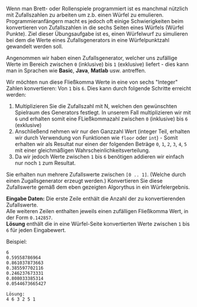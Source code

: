 Wenn man Brett- oder Rollenspiele programmiert ist es manchmal nützlich mit Zufallszahlen zu arbeiten 
um z.b. einen Würfel zu emulieren. Programmieranfängern macht es jedoch oft einige Schwierigkeiten beim 
konvertieren von Zufallszahlen in die sechs Seiten eines Würfels (Würfel Punkte). 
Ziel dieser Übungsaufgabe ist es, einen Würfelwurf zu simulieren bei dem die Werte eines Zufallsgenerators
in eine Würfelpunktzahl gewandelt werden soll. 

Angenommen wir haben einen Zufallsgenerator, welcher uns zufällige Werte im Bereich zwischen
`0` (inklusive) bis `1` (exklusive)  liefert - dies kann man in Sprachen wie **Basic**, **Java**, **Matlab** usw. antreffen.

Wir möchten nun diese Fließkomma Werte in eine von sechs "Integer" Zahlen konvertieren: Von `1` bis `6`. 
Dies kann durch folgende Schritte erreicht werden:

1. Multiplizieren Sie die Zufallszahl mit N, welchen den gewünschten Spielraum des Generators festlegt.
    In unserem Fall multiplizieren wir mit `6` und erhalten somit eine FLießkommazahl zwischen 
    `0` (inklusive) bis `6` (exklusive)
2. Anschließend nehmen wir nur den Ganzzahl Wert (integer Teil, erhalten wir durch Verwendung von Funktionen 
    wie `floor` oder `int`) - Somit erhalten wir als Resultat nur einen der folgenden Beträge `0`, `1`, `2`, `3`, `4`, `5`
    mit einer gleichmäßigen Wahrscheinlichkeitsverteilung. 
3. Da wir jedoch Werte zwischen `1` bis `6` benötigen addieren wir einfach nur noch `1` zum Resultat. 

Sie erhalten nun mehrere Zufallswerte zwischen `[0 .. 1]`. (Welche durch einen Zugallsgenerator erzeugt werden.)
Konvertieren Sie diese Zufallswerte gemäß dem eben gezeigten Algorythus in ein Würfelergebnis. 

**Eingabe Daten:** Die erste Zeile enthält die Anzahl der zu konvertierenden Zufallswerte.  
Alle weiteren Zeilen enthalten jeweils einen zufälligen Fließkomma Wert, in der Form `0.142857`.  
**Lösung** enthält die in eine Würfel-Seite konvertierten Werte zwischen `1` bis `6` für jeden Eingabewert.

Beispiel:

    6
    0.59558786964
    0.861037873663
    0.385597702116
    0.246237673331
    0.808033385314
    0.0544673665427

    Lösung:
    4 6 3 2 5 1
